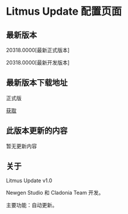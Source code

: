 # Litmus Update 配置页面

## 最新版本

20318.0000[最新正式版本]

20318.0000[最新开发版本]

## 最新版本下载地址

正式版

[获取](https://nsc-mppt.github.io/JesseGary-PowerPoint-OS-Web/losurl.txt)

## 此版本更新的内容

暂无更新内容

## 关于

Litmus Update v1.0

Newgen Studio 和 Cladonia Team 开发。

主要功能：自动更新。
